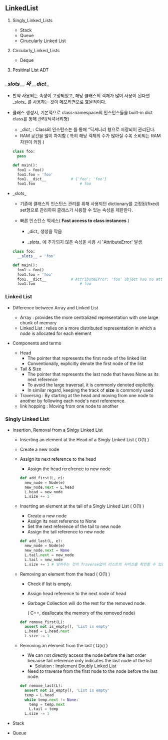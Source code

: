## LinkedList  

1. Singly_Linked_Lists 
   - Stack 
   - Queue 
   - Cirucularly Linked List 

2. Circularly_Linked_Lists 
   - Deque 
3. Positinal List ADT 



### \__slots\_\_  와 \_\_dict__

- 만약 사용되는 속성이 고정되있고, 해당 클래스의 객체가 많이 사용이 된다면 \__slots__ 를 사용하는 것이 메모리면으로 효율적이다.

- 클래스 생성시, 기본적으로 class-namespace의 인스턴스들을 built-in dict class를 통해 관리(딕셔너리형) 

  -  \__dict__ : Class의 인스턴스는 를 통해 "딕셔너리 형으로 저장되어 관리된다.
    - RAM 공간을 많이 차지함 ( 특히 해당 객체의 수가 많아질 수록 소비되는 RAM 자원이 커짐 )

  ~~~python
  class foo:
    pass 
  
  def main():
    foo1 = foo() 
    foo1.foo = 'foo'
    foo1.__dict__			# {'foo': 'foo'}
    foo1.foo					# foo
  ~~~

- \__slots__ 

  - 기존에 클래스의 인스턴스 관리를 위해 사용되던 dictionary를 고정된(fixed) set형으로 관리하여 클래스가 사용할 수 있는 속성을 제한한다.

  - 빠른 인스턴스 억세스( __Fast access to class instances__ )

    - \__dict__ 생성을 막음 

    - \__slots__ 에 추가되지 않은 속성을 사용 시 'AttributeError' 발생

  ~~~python
  class foo:
    __slots__ = 'foo'
  
  def main():
    foo1 = foo() 
    foo1.foo = 'foo'
    foo1.__dict__			# AttributeError: 'foo' object has no attribute '__dict__'
    foo1.foo					# foo 
  ~~~

### Linked List 

- Difference between Array and Linked List 
  - Array : provides the more centralized representation with one large chunk of memory 
  - Linked List : relies on a more distributed representation in which a  _node_ is allocated for each element 
- Components and terms 

  - Head 
    - The pointer that represents the first node of the linked list 
    - Conventionally, explicitly denote the first node of the list 
  - Tail & Size
    - The pointer that represents the last node that haves None as its next reference 
    - To avoid the large traversal, it is commonly denoted explicitly.
    - In similar regard, keeping the track of __size__ is commonly used
  - Traversng : By starting at the head and moving from one node to another by following each node's next refererence.  
  - link hopping : Moving from one node to another  

### Singly Linked List 

- Insertion, Removal from a Sinlgy Linked List

  -  Inserting an element at the Head of a Singly Linked List ( O(1) )

    - Create a new node 
  - Assign its next reference to the head 
    - Assign the head rerefrence to new node 
    
    ~~~python
    def add_first(L, e):
      new_node = Node(e)
      new_node.next = L.head 
      L.head = new_node 
      L.size += 1 
    ~~~
    
    
    
  - Inserting an element at the tail of a Singly Linked List ( O(1) )

    - Create a new node
    - Assign its next reference to None
    - Set the next reference of the tail to new node 
    - Assign the tail reference to new node 

    ~~~python 
    def add_last(L, e):
      new_node = Node(e)
      new_node.next = None 
      L.tail.next = new_node
      L.tail = new_node 
      L.size += 1 # 넣어주는 것이 Traverse없이 리스트의 사이즈를 확인할 수 있음.
    ~~~

  - Removing an element from the head ( O(1) )  

    - Check if list is empty.

    - Assign head reference to the next node of head 

    - Garbage Collection will do the rest for the removed node.

      ( C++, deallocate the memory of the removed node) 

    ~~~python
    def remove_first(L):
      assert not is_empty(), 'List is empty'
      L.head = L.head.next
      L.size -= 1 
    ~~~

  - Removing an element from the last ( O(n) )

    - We can not directly access the node before the last order because tail reference only indicates the last node of the list  
      - Solution : Implement Doubly Linked List 
    - Need to traverse from the first node to the node before the last node.  

    ~~~python 
    def remove_last(L):
      assert not is_empty(), 'List is empty'
      temp = L.head
      while temp.next != None:
        temp = temp.next 
    	L.tail = temp 
      L.size -= 1 
    ~~~

- Stack 

- Queue